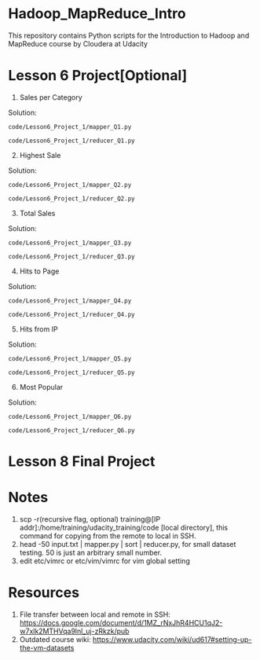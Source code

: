 # Hadoop_MapReduce_Intro
This repository contains Python scripts for the Introduction to Hadoop and MapReduce course by Cloudera at Udacity

# Lesson 6 Project[Optional]
1. Sales per Category

  Solution: 

    code/Lesson6_Project_1/mapper_Q1.py 

    code/Lesson6_Project_1/reducer_Q1.py

2. Highest Sale

  Solution: 

    code/Lesson6_Project_1/mapper_Q2.py 

    code/Lesson6_Project_1/reducer_Q2.py

3. Total Sales

  Solution: 

    code/Lesson6_Project_1/mapper_Q3.py 

    code/Lesson6_Project_1/reducer_Q3.py

4. Hits to Page

  Solution: 

    code/Lesson6_Project_1/mapper_Q4.py 

    code/Lesson6_Project_1/reducer_Q4.py

5. Hits from IP

  Solution: 

    code/Lesson6_Project_1/mapper_Q5.py 

    code/Lesson6_Project_1/reducer_Q5.py

6. Most Popular

  Solution: 

    code/Lesson6_Project_1/mapper_Q6.py 

    code/Lesson6_Project_1/reducer_Q6.py


# Lesson 8 Final Project

# Notes

1. scp -r(recursive flag, optional) training@[IP addr]:/home/training/udacity_training/code [local directory], this command for copying from the remote to local in SSH.
2. head -50 input.txt | mapper.py | sort | reducer.py, for small dataset testing. 50 is just an arbitrary small number.
3. edit etc/vimrc or etc/vim/vimrc for vim global setting

# Resources

1. File transfer between local and remote in SSH: https://docs.google.com/document/d/1MZ_rNxJhR4HCU1qJ2-w7xlk2MTHVqa9lnl_uj-zRkzk/pub
2. Outdated course wiki: https://www.udacity.com/wiki/ud617#setting-up-the-vm-datasets
